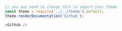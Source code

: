 ```javascript
// you may need to change this to import your theme
const theme = require('../../theme').default;
theme.renderDocumentation('Github');
```

```javascript
<Github />
```
